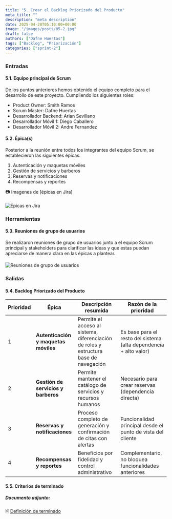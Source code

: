 ```yaml
---
title: "5. Crear el Backlog Priorizado del Producto"
meta_title: ""
description: "meta description"
date: 2025-04-28T05:10:00+00:00
image: "/images/posts/05-2.jpg"
draft: false
authors: ["Dafne Huertas"]
tags: ["Backlog", "Priorización"]
categories: ["sprint-2"]
---
```


### Entradas

#### 5.1. Equipo principal de Scrum
De los puntos anteriores hemos obtenido el equipo completo para el desarrollo de este proyecto. Cumpliendo los siguientes roles:
- Product Owner: Smith Ramos
- Scrum Master: Dafne Huertas
- Desarrollador Backend: Arian Sevillano
- Desarrollador Móvil 1: Diego Caballero
- Desarrollador Móvil 2: Andre Fernandez

#### 5.2. Épica(s)

Posterior a la reunión entre todos los integrantes del equipo Scrum, se establecieron las siguientes épicas.
1. Autenticación y maquetas móviles
2. Gestión de servicios y barberos
3. Reservas y notificaciones
4. Recompensas y reportes

 📷 Imagenes de [épicas en Jira]
 <img src="/images/sprint_2/epicas.png" 
     alt="Epicas en Jira" 
     style="display: block; margin: 20px auto; max-width: 100%;" />

### Herramientas

#### 5.3. Reuniones de grupo de usuarios
Se realizaron reuniones de grupo de usuarios junto a el equipo Scrum principal y stakeholders para clarificar las ideas y que estas puedan apreciarse de manera clara en las épicas a plantear.
<img src="/images/sprint_2/reunion_mas_stakeholder.jpg" 
     alt="Reuniones de grupo de usuarios" 
     style="display: block; margin: 20px auto; max-width: 100%;" />

### Salidas

#### 5.4. Backlog Priorizado del Producto

| Prioridad | Épica | Descripción resumida | Razón de la prioridad |
| --- | --- | --- | --- |
| 1 | **Autenticación y maquetas móviles** | Permite el acceso al sistema, diferenciación de roles y estructura base de navegación | Es base para el resto del sistema (alta dependencia + alto valor) |
| 2 | **Gestión de servicios y barberos** | Permite mantener el catálogo de servicios y recursos humanos | Necesario para crear reservas (dependencia directa) |
| 3 | **Reservas y notificaciones** | Proceso completo de generación y confirmación de citas con alertas | Funcionalidad principal desde el punto de vista del cliente |
| 4 | **Recompensas y reportes** | Beneficios por fidelidad y control administrativo | Complementario, no bloquea funcionalidades anteriores |


#### 5.5. Criterios de terminado

##### **Documento adjunto:**
 🗎 [Definición de terminado](https://docs.google.com/document/d/1FegcnlbyW98sGBzLuEzfHOhObxKXm3xwxTIutmEX6eg/edit?usp=sharing)

